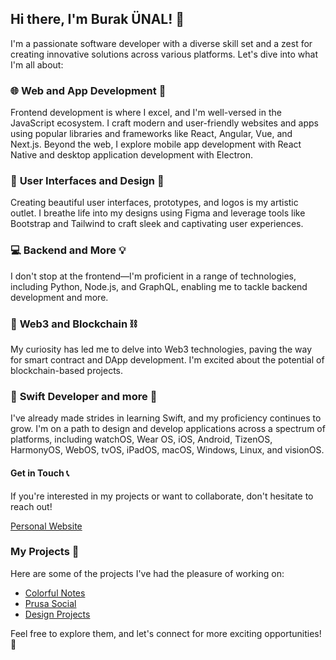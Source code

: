 <!-- Introduction -->
## Hi there, I'm Burak ÜNAL! 👋

I'm a passionate software developer with a diverse skill set and a zest for creating innovative solutions across various platforms. Let's dive into what I'm all about:

<!-- Skills and Technologies -->
### 🌐 **Web and App Development** 🚀

Frontend development is where I excel, and I'm well-versed in the JavaScript ecosystem. I craft modern and user-friendly websites and apps using popular libraries and frameworks like React, Angular, Vue, and Next.js. Beyond the web, I explore mobile app development with React Native and desktop application development with Electron.

### 🎨 **User Interfaces and Design** 🎨

Creating beautiful user interfaces, prototypes, and logos is my artistic outlet. I breathe life into my designs using Figma and leverage tools like Bootstrap and Tailwind to craft sleek and captivating user experiences.

### 💻 **Backend and More** 💡

I don't stop at the frontend—I'm proficient in a range of technologies, including Python, Node.js, and GraphQL, enabling me to tackle backend development and more.

### 🌟 **Web3 and Blockchain** ⛓️

My curiosity has led me to delve into Web3 technologies, paving the way for smart contract and DApp development. I'm excited about the potential of blockchain-based projects.

### 📱 **Swift Developer and more** 🍏

I've already made strides in learning Swift, and my proficiency continues to grow. I'm on a path to design and develop applications across a spectrum of platforms, including watchOS, Wear OS, iOS, Android, TizenOS, HarmonyOS, WebOS, tvOS, iPadOS, macOS, Windows, Linux, and visionOS.

<!-- Contact Section -->
#### Get in Touch 📞

If you're interested in my projects or want to collaborate, don't hesitate to reach out!

[Personal Website](https://linktr.ee/burakunal28)

<!-- Projects Section -->
### My Projects 🚧

Here are some of the projects I've had the pleasure of working on:

- [Colorful Notes](https://burakunal28.github.io/colorful-notes)
- [Prusa Social](https://burakunal28.github.io/prusa-social)
- [Design Projects](https://www.figma.com/@burakunal)

Feel free to explore them, and let's connect for more exciting opportunities! 🚀
